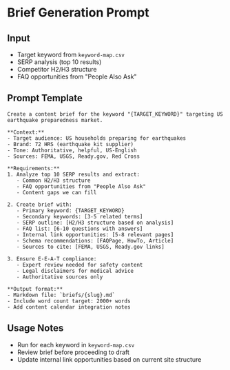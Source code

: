 # Brief Generation Prompt

## Input
- Target keyword from `keyword-map.csv`
- SERP analysis (top 10 results)
- Competitor H2/H3 structure
- FAQ opportunities from "People Also Ask"

## Prompt Template
```
Create a content brief for the keyword "{TARGET_KEYWORD}" targeting US earthquake preparedness market.

**Context:**
- Target audience: US households preparing for earthquakes
- Brand: 72 HRS (earthquake kit supplier)
- Tone: Authoritative, helpful, US-English
- Sources: FEMA, USGS, Ready.gov, Red Cross

**Requirements:**
1. Analyze top 10 SERP results and extract:
   - Common H2/H3 structure
   - FAQ opportunities from "People Also Ask"
   - Content gaps we can fill

2. Create brief with:
   - Primary keyword: {TARGET_KEYWORD}
   - Secondary keywords: [3-5 related terms]
   - SERP outline: [H2/H3 structure based on analysis]
   - FAQ list: [6-10 questions with answers]
   - Internal link opportunities: [5-8 relevant pages]
   - Schema recommendations: [FAQPage, HowTo, Article]
   - Sources to cite: [FEMA, USGS, Ready.gov links]

3. Ensure E-E-A-T compliance:
   - Expert review needed for safety content
   - Legal disclaimers for medical advice
   - Authoritative sources only

**Output format:**
- Markdown file: `briefs/{slug}.md`
- Include word count target: 2000+ words
- Add content calendar integration notes
```

## Usage Notes
- Run for each keyword in `keyword-map.csv`
- Review brief before proceeding to draft
- Update internal link opportunities based on current site structure
